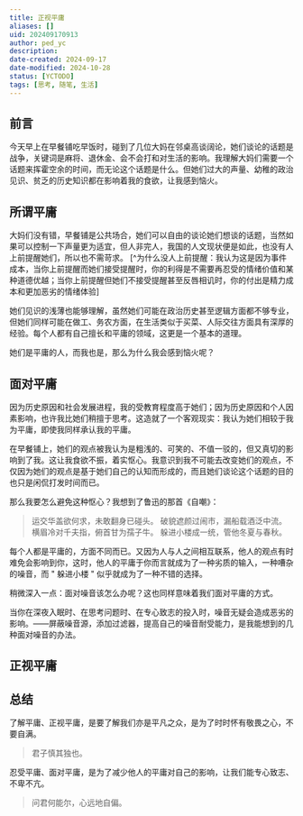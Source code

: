 ```yaml
---
title: 正视平庸
aliases: []
uid: 202409170913
author: ped_yc
description: 
date-created: 2024-09-17
date-modified: 2024-10-28
status: [YCTODO]
tags: [思考, 随笔, 生活]
---
```


## 前言

今天早上在早餐铺吃早饭时，碰到了几位大妈在邻桌高谈阔论，她们谈论的话题是战争，关键词是麻将、退休金、会不会打和对生活的影响。我理解大妈们需要一个话题来挥霍空余的时间，而无论这个话题是什么。但她们过大的声量、幼稚的政治见识、贫乏的历史知识都在影响着我的食欲，让我感到恼火。

## 所谓平庸

大妈们没有错，早餐铺是公共场合，她们可以自由的谈论她们想谈的话题，当然如果可以控制一下声量更为适宜，但人非完人，我国的人文现状便是如此，也没有人上前提醒她们，所以也不需苛求。
[^为什么没人上前提醒：我认为这是因为事件成本，当你上前提醒而她们接受提醒时，你的利得是不需要再忍受的情绪价值和某种道德优越；当你上前提醒但她们不接受提醒甚至反唇相讥时，你的付出是精力成本和更加恶劣的情绪体验]

她们见识的浅薄也能够理解，虽然她们可能在政治历史甚至逻辑方面都不够专业，但她们同样可能在做工、务农方面，在生活类似于买菜、人际交往方面具有深厚的经验。每个人都有自己擅长和平庸的领域，这更是一个基本的道理。

她们是平庸的人，而我也是，那么为什么我会感到恼火呢？

## 面对平庸

因为历史原因和社会发展进程，我的受教育程度高于她们；因为历史原因和个人因素影响，也许我比她们稍擅于思考。这造就了一个客观现实：我认为她们相较于我为平庸，即使我同样承认我的平庸。

在早餐铺上，她们的观点被我认为是粗浅的、可笑的、不值一驳的，但又真切的影响到了我。这让我食欲不振，着实怄心。我意识到我不可能去改变她们的观点，不仅因为她们的观点是基于她们自己的认知而形成的，而且她们谈论这个话题的目的也只是闲侃打发时间而已。

那么我要怎么避免这种怄心？我想到了鲁迅的那首《自嘲》：

> 运交华盖欲何求，未敢翻身已碰头。
> 破貌遮颜过闹市，漏船载酒泛中流。
> 横眉冷对千夫指，俯首甘为孺子牛。
> 躲进小楼成一统，管他冬夏与春秋。

每个人都是平庸的，方面不同而已。又因为人与人之间相互联系，他人的观点有时难免会影响到你，这时，他人的平庸于你而言就成为了一种劣质的输入，一种嘈杂的噪音，而 " 躲进小楼 " 似乎就成为了一种不错的选择。

稍微深入一点：面对噪音该怎么办呢？这也同样意味着我们面对平庸的方式。

当你在深夜入眠时、在思考问题时、在专心致志的投入时，噪音无疑会造成恶劣的影响。——屏蔽噪音源，添加过滤器，提高自己的噪音耐受能力，是我能想到的几种面对噪音的办法。

## 正视平庸

## 总结

了解平庸、正视平庸，是要了解我们亦是平凡之众，是为了时时怀有敬畏之心，不要自满。

> 君子慎其独也。

忍受平庸、面对平庸，是为了减少他人的平庸对自己的影响，让我们能专心致志、不卑不亢。

> 问君何能尔，心远地自偏。
